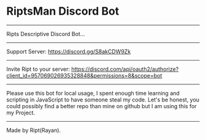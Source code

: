 # RiptsMan Discord Bot

*********************************************************************

Ripts Descriptive Discord Bot...

*********************************************************************

Support Server: https://discord.gg/S8akCDW9Zk

*********************************************************************

Invite Ript to your server: https://discord.com/api/oauth2/authorize?client_id=957069026935328848&permissions=8&scope=bot

*********************************************************************

Please use this bot for local usage, I spent enough time learning and scripting in JavaScript to have someone steal my code.
Let's be honest, you could possibly find a better repo than mine on github but I am using this for my Project.

*************************************************************************************************************************

Made by Ript(Rayan).

